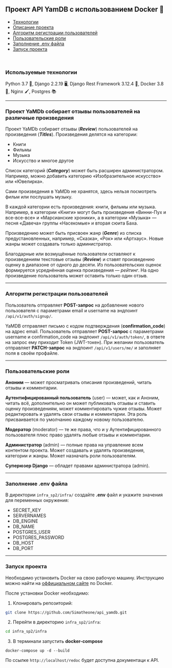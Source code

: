 ## Проект API YamDB с использованием Docker :ship:

- [Технологии](#tech)
- [Описание проекта](#about-project)
- [Алгоритм регистрации пользователей](#algo-reg)
- [Пользовательские роли](#user-roles)
- [Заполнение .env файла](#fill-env)
- [Запуск проекта](#run-project)
<br>

### <a name="tech">Используемые технологии</a>

Python 3.7 :snake:, Django 2.2.19 :desktop_computer:, Django Rest Framework	3.12.4 :arrows_counterclockwise:, Docker 3.8 :ship:, Nginx :paintbrush:, Postgres :books:
<hr>

### <a name="about-project">Проект YaMDb собирает отзывы пользователей на различные произведения</a>

Проект YaMDb собирает отзывы (***Review***) пользователей на произведения (***Titles***). Произведения делятся на категории: 
- Книги
- Фильмы
- Музыка 
- Искусство и многое другое


Список категорий (***Category***) может быть расширен администратором. Например, можно добавить категорию «Изобразительное искусство» или «Ювелирка».

Сами произведения в YaMDb не хранятся, здесь нельзя посмотреть фильм или послушать музыку.

В каждой категории есть произведения: книги, фильмы или музыка. Например, в категории «Книги» могут быть произведения «Винни-Пух и все-все-все» и «Марсианские хроники», а в категории «Музыка» — песня «Давеча» группы «Насекомые» и вторая сюита Баха.

Произведению может быть присвоен жанр (***Genre***) из списка предустановленных, например, «Сказка», «Рок» или «Артхаус». Новые жанры может создавать только администратор.

Благодарные или возмущённые пользователи оставляют к произведениям текстовые отзывы (***Review***) и ставят произведению оценку в диапазоне от одного до десяти. 
Из пользовательских оценок формируется усреднённая оценка произведения — _рейтинг_. На одно произведение пользователь может оставить только один отзыв.
<hr>


### <a name="algo-reg">Алгоритм регистрации пользователей</a>
Пользователь отправляет **POST-запрос** на добавление нового пользователя с параметрами email и username на эндпоинт `/api/v1/auth/signup/`.

YaMDB отправляет письмо с кодом подтверждения (**confirmation_code**) на адрес email.
Пользователь отправляет **POST-запрос** с параметрами username и confirmation_code на эндпоинт `/api/v1/auth/token/`, в ответе на запрос ему приходит Token (JWT-токен).
При желании пользователь отправляет **PATCH-запрос** на эндпоинт `/api/v1/users/me/` и заполняет поля в своём профайле.
<hr>

### <a name="user-roles">Пользовательские роли</a>
**Аноним** — может просматривать описания произведений, читать отзывы и комментарии.

**Аутентифицированный пользователь** (user) — может, как и Аноним, читать всё, дополнительно он может публиковать отзывы и ставить оценку произведениям, может комментировать чужие отзывы. Может редактировать и удалять свои отзывы и комментарии. Эта роль присваивается по умолчанию каждому новому пользователю.

**Модератор** (moderator) — те же права, что и у Аутентифицированного пользователя плюс право удалять любые отзывы и комментарии.

**Администратор** (admin) — полные права на управление всем контентом проекта. Может создавать и удалять произведения, категории и жанры. Может назначать роли пользователям.

**Суперюзер Django** — обладет правами администратора (admin).
<hr>

### <a name="fill-env">Заполнение .env файла</a>
В директории `infra_sp2/infra/` создайте **.env** файл и укажите значения для переменных окружения:
- SECRET_KEY
- SERVERNAMES
- DB_ENGINE
- DB_NAME
- POSTGRES_USER
- POSTGRES_PASSWORD
- DB_HOST
- DB_PORT
<hr>

### <a name="run-project">Запуск проекта</a>
Необходимо установить Docker на свою рабочую машину. Инструкцию можно найти на [оффициальном сайте](https://docs.docker.com/get-docker/) по Docker.

После установки Docker необходимо:

1. Клонировать репозиторий:
```bash
git clone https://github.com/Simatheone/api_yamdb.git
```

2. Перейти в директорию `infra_sp2/infra`:
```bash
cd infra_sp2/infra
```

3. В терминали запустить **docker-compose**
```
docker-compose up -d --build
```

По ссылке `http://localhost/redoc` будет доступна документаци к API.
